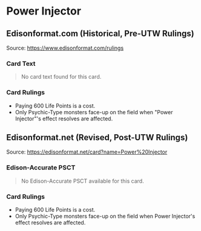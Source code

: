 # Power Injector

## Edisonformat.com (Historical, Pre-UTW Rulings)

Source: https://www.edisonformat.com/rulings

### Card Text

> No card text found for this card.

### Card Rulings

*   Paying 600 Life Points is a cost.
*   Only Psychic-Type monsters face-up on the field when "Power Injector"'s effect resolves are affected.

## Edisonformat.net (Revised, Post-UTW Rulings)

Source: https://edisonformat.net/card?name=Power%20Injector

### Edison-Accurate PSCT

> No Edison-Accurate PSCT available for this card.

### Card Rulings

*   Paying 600 Life Points is a cost.
*   Only Psychic-Type monsters face-up on the field when Power Injector's effect resolves are affected.
            